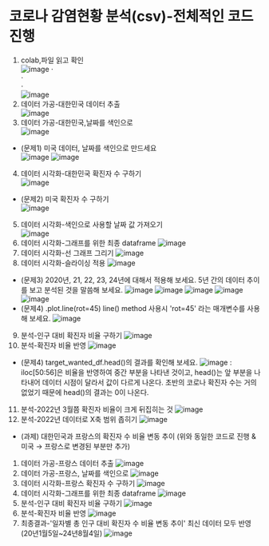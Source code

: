 # 코로나 감염현황 분석(csv)-전체적인 코드 진행
1) colab,파일 읽고 확인\
![image](https://github.com/user-attachments/assets/db847191-8bb1-453d-92a3-392cb0757bbe)
⋅\
⋅\
⋅\
![image](https://github.com/user-attachments/assets/bcdf7b29-3909-4521-8fca-d8db34692d9f)
2) 데이터 가공-대한민국 데이터 추출\
![image](https://github.com/user-attachments/assets/ce232e4b-3362-4101-b4b6-7b306e13e032)
3) 데이터 가공-대한민국,날짜를 색인으로\
![image](https://github.com/user-attachments/assets/5c4e086a-76d9-425b-8328-e855cd660d08)
- (문제1) 미국 데이터, 날짜를 색인으로 만드세요\
![image](https://github.com/user-attachments/assets/6079b9b3-9585-4348-9e28-5811e20e69c7)
![image](https://github.com/user-attachments/assets/4a5cc81e-e9d2-4690-9c51-6cc3f866f2b3)
4) 데이터 시각화-대한민국 확진자 수 구하기\
![image](https://github.com/user-attachments/assets/1b343efc-3e85-4d44-85b8-c982fe7a6b5f)
- (문제2) 미국 확진자 수 구하기\
![image](https://github.com/user-attachments/assets/ceff1777-f19e-47d8-b785-c926e238ca52)
5) 데이터 시각화-색인으로 사용할 날짜 값 가져오기\
![image](https://github.com/user-attachments/assets/d76fbdfe-672c-47aa-88b8-6e34b64722dc)
6) 데이터 시각화-그래프를 위한 최종 dataframe
![image](https://github.com/user-attachments/assets/23a017f3-edb7-45c3-af6b-c27312dc075b)
7) 데이터 시각화-선 그래프 그리기
![image](https://github.com/user-attachments/assets/4418dbc6-da52-48df-bb89-4ca8f603e95c)
8) 데이터 시각화-슬라이싱 적용
![image](https://github.com/user-attachments/assets/0f6a64fc-5d7c-4bdc-a591-804dac40515f)
- (문제3) 2020년, 21, 22, 23, 24년에 대해서 적용해 보세요. 5년 간의 데이터 추이를 보고 분석된 것을 말씀해 보세요.
![image](https://github.com/user-attachments/assets/baf21dc1-693e-4e29-8cb9-db9ff1af33f1)
![image](https://github.com/user-attachments/assets/ab0a66ae-762a-41ef-97f6-53d3cce2879a)
![image](https://github.com/user-attachments/assets/0898e3e9-b3d3-42d6-b090-595094fe65f0)
![image](https://github.com/user-attachments/assets/d3e4694c-ce11-4b70-b69d-8c16d57c1e0f)
![image](https://github.com/user-attachments/assets/e79811f5-c2c9-43da-a9ce-978411be2801)
- (문제4) .plot.line(rot=45) line() method 사용시 'rot=45' 라는 매개변수를 사용해 보세요.
![image](https://github.com/user-attachments/assets/0d8d13e6-ef4e-40b6-8822-37cf2794c581)
9) 분석-인구 대비 확진자 비율 구하기
![image](https://github.com/user-attachments/assets/093532de-8a57-476d-9833-3c04d62348be)
10) 분석-확진자 비율 반영
![image](https://github.com/user-attachments/assets/08e99e4a-75b5-4ec8-9f38-0310e04a2cbe)
- (문제4) target_wanted_df.head()의 결과를 확인해 보세요.
![image](https://github.com/user-attachments/assets/ba1408d2-0aea-441a-94b7-d03a823e6bfb)
: iloc[50:56]은 비율을 반영하여 중간 부분을 나타낸 것이고, head()는 앞 부분을 나타내어 데이터 시점이 달라서 값이 다르게 나온다.
초반의 코로나 확진자 수는 거의 없었기 때문에 head()의 결과는 0이 나온다.
11) 분석-2022년 3월쯤 확진자 비율이 크게 뒤집히는 것
![image](https://github.com/user-attachments/assets/ac0348e8-bb51-4146-912f-78b211c99ff9)
12) 분석-2022년 데이터로 X축 범위 좁히기
![image](https://github.com/user-attachments/assets/ab1a9ac7-8099-424d-88d4-20981828e62d)
- (과제) 대한민국과 프랑스의 확진자 수 비율 변동 추이
(위와 동일한 코드로 진행 & 미국 → 프랑스로 변경된 부분만 추가)
1) 데이터 가공-프랑스 데이터 추출
![image](https://github.com/user-attachments/assets/d0ae8104-6737-4d7d-aa48-d9268b2f9f13)
2) 데이터 가공-프랑스, 날짜를 색인으로
![image](https://github.com/user-attachments/assets/29a2e621-02ad-4ddf-b88f-11bd3fb2be2b)
3) 데이터 시각화-프랑스 확진자 수 구하기
![image](https://github.com/user-attachments/assets/6384f01b-ac54-47e1-bd60-4e94a840db63)
4) 데이터 시각화-그래프를 위한 최종 dataframe
![image](https://github.com/user-attachments/assets/06dc6176-06f4-4f99-b66d-d0ae6d7eb5cb)
5) 분석-인구 대비 확진자 비율 구하기
![image](https://github.com/user-attachments/assets/65a0add0-1666-4601-8261-2d8f05dfc8fa)
6) 분석-확진자 비율 반영
![image](https://github.com/user-attachments/assets/7dadefde-6ad0-4a9f-b48e-b5f3578b29c5)
7) 최종결과-'일자별 총 인구 대비 확진자 수 비율 변동 추이' 최신 데이터 모두 반영(20년1월5일~24년8월4일)
![image](https://github.com/user-attachments/assets/1a6d035e-ff22-4222-bf91-e68f9acca6a1)

 

